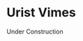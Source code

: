 <html>
  <head>
  </head>
  <body>
    <h1>Urist Vimes</h1>
    <p>Under Construction</p>
  </body>
</html>
